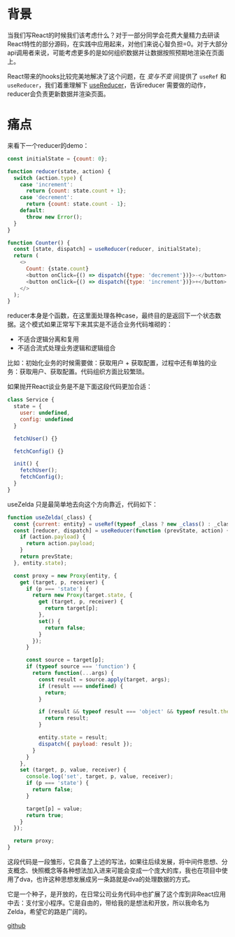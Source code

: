 # 背景
当我们写React的时候我们该考虑什么？对于一部分同学会花费大量精力去研读React特性的部分源码，在实践中应用起来，对他们来说心智负担=0。对于大部分api调用者来说，可能考虑更多的是如何组织数据并让数据按照预期地渲染在页面上。

React带来的hooks比较完美地解决了这个问题，在 *变与不变* 间提供了 ``useRef`` 和 ``useReducer``，我们着重理解下 [useReducer](https://zh-hans.reactjs.org/docs/hooks-reference.html#usereducer)，告诉reducer 需要做的动作，reducer会负责更新数据并渲染页面。

# 痛点
来看下一个reducer的demo：
```js
const initialState = {count: 0};

function reducer(state, action) {
  switch (action.type) {
    case 'increment':
      return {count: state.count + 1};
    case 'decrement':
      return {count: state.count - 1};
    default:
      throw new Error();
  }
}

function Counter() {
  const [state, dispatch] = useReducer(reducer, initialState);
  return (
    <>
      Count: {state.count}
      <button onClick={() => dispatch({type: 'decrement'})}>-</button>
      <button onClick={() => dispatch({type: 'increment'})}>+</button>
    </>
  );
}
```
reducer本身是个函数，在这里面处理各种case，最终目的是返回下一个状态数据。这个模式如果正常写下来其实是不适合业务代码堆砌的：
  - 不适合逻辑分离和复用
  - 不适合流式处理业务逻辑和逻辑组合

比如：初始化业务的时候需要做：获取用户 + 获取配置，过程中还有单独的业务：获取用户、获取配置。代码组织方面比较繁琐。

如果抛开React谈业务是不是下面这段代码更加合适：
```js
class Service {
  state = {
    user: undefined,
    config: undefined
  }

  fetchUser() {}

  fetchConfig() {}

  init() {
    fetchUser();
    fetchConfig();
  }
}
```
useZelda 只是最简单地去向这个方向靠近，代码如下：
```js
function useZelda(_class) {
  const {current: entity} = useRef(typeof _class ? new _class() : _class);
  const [reducer, dispatch] = useReducer(function (prevState, action) {
    if (action.payload) {
      return action.payload;
    }
    return prevState;
  }, entity.state);

  const proxy = new Proxy(entity, {
    get (target, p, receiver) {
      if (p === 'state') {
        return new Proxy(target.state, {
          get (target, p, receiver) {
            return target[p];
          },
          set() {
            return false;
          }
        });
      }

      const source = target[p];
      if (typeof source === 'function') {
        return function(...args) {
          const result = source.apply(target, args);
          if (result === undefined) {
            return;
          }

          if (result && typeof result === 'object' && typeof result.then === 'function') {
            return result;
          }

          entity.state = result;
          dispatch({ payload: result });
        }
      }
    },
    set (target, p, value, receiver) {
      console.log('set', target, p, value, receiver);
      if (p === 'state') {
        return false;
      }

      target[p] = value;
      return true;
    }
  });

  return proxy;
}
```
这段代码是一段雏形，它具备了上述的写法，如果往后续发展，将中间件思想、分支概念、快照概念等各种想法加入进来可能会变成一个庞大的库，我也在项目中使用了dva，也许这种思想发展成另一条路就是dva的处理数据的方式。

它是一个种子，是开放的，在日常公司业务代码中也扩展了这个库到非React应用中去：支付宝小程序。它是自由的，带给我的是想法和开放，所以我命名为Zelda，希望它的路是广阔的。

[github](https://github.com/LhrAlander/code-snippet/blob/master/useZelda.js)

